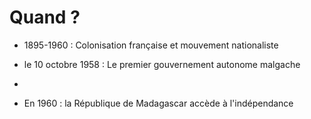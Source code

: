 # Quand ?

* 1895-1960 : Colonisation française et mouvement nationaliste

* le 10 octobre 1958 : Le premier gouvernement autonome malgache
* 
* En 1960 : la République de Madagascar accède à l'indépendance